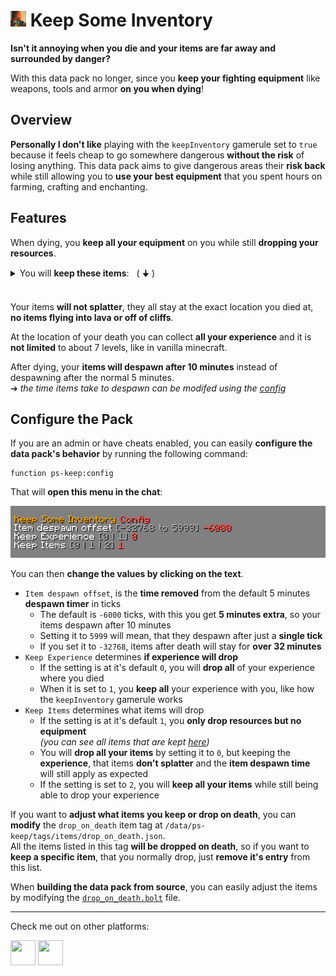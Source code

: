 # <img src="src/pack.png" height=25> **Keep Some Inventory**

**Isn't it annoying when you die and your items are far away and surrounded by danger?**

With this data pack no longer, since you **keep your fighting equipment** like weapons, tools and armor **on you when dying**!

## **Overview**
**Personally I don't like** playing with the `keepInventory` gamerule set to `true` because it feels cheap to go somewhere dangerous **without the risk** of losing anything.
This data pack aims to give dangerous areas their **risk back** while still allowing you to **use your best equipment** that you spent hours on farming, crafting and enchanting.

## **Features**
When dying, you **keep all your equipment** on you while still **dropping your resources**.

<details><summary>You will <b>keep these items</b>: &nbsp; ( 🠋 )</summary>
<li><b>Armor</b>, <b>Elytra</b>, Heads, Skulls and Carved Pumpkins
<li><b>Tools</b> and <b>Weapons</b> including Trident, Flint and Steal and Fishing Rods
<li>Clocks, Compasses and <b>Recovery Compasses</b>
<li>All Golden Apples, Potions and Totems
<li>Every type of Arrow and Firework Rockets
<li>Ender Pearls and Ender Eyes
<li>Goat Horns, Spyglasses, all Maps and all Buckets
<li>All types of Boats, Minecarts, Saddles and Horse Armor
<li>Written Books and Writable Books (Book and Quill) 
<li>Carrots on a Stick and Warped Fungi on a Stick
</details><br>

Your items **will not splatter**, they all stay at the exact location you died at, **no items flying into lava or off of cliffs**.

At the location of your death you can collect **all your experience** and it is **not limited** to about 7 levels, like in vanilla minecraft.

After dying, your **items will despawn after 10 minutes** instead of despawning after the normal 5 minutes.<br>
➔ _the time items take to despawn can be modifed using the [config](#configure-the-pack)_

## **Configure the Pack**
If you are an admin or have cheats enabled, you can easily **configure the data pack's behavior** by running the following command:
```mcfunction
function ps-keep:config
```
That will **open this menu in the chat**:

![config](images/config.png)

You can then **change the values by clicking on the text**.
- `Item despawn offset`, is the **time removed** from the default 5 minutes **despawn timer** in ticks
    - The default is `-6000` ticks, with this you get **5 minutes extra**, so your items despawn after 10 minutes
    - Setting it to `5999` will mean, that they despawn after just a **single tick**
    - If you set it to `-32768`, items after death will stay for **over 32 minutes**
- `Keep Experience` determines **if experience will drop**
    - If the setting is at it's default `0`, you will **drop all** of your experience where you died
    - When it is set to `1`, you **keep all** your experience with you, like how the `keepInventory` gamerule works
- `Keep Items` determines what items will drop
    - If the setting is at it's default `1`, you **only drop resources but no equipment**<br>
    _(you can see all items that are kept [here](#features))_
    - You will **drop all your items** by setting it to `0`, but keeping the **experience**, that items **don't splatter** and the **item despawn time** will still apply as expected
    - If the setting is set to `2`, you will **keep all your items** while still being able to drop your experience

If you want to **adjust what items you keep or drop on death**, you can **modify** the `drop_on_death` item tag at `/data/ps-keep/tags/items/drop_on_death.json`.<br>
All the items listed in this tag **will be dropped on death**, so if you want to **keep a specific item**, that you normally drop, just **remove it's entry** from this list.

When **building the data pack from source**, you can easily adjust the items by modifying the [`drop_on_death.bolt`](src/data/ps-keep/modules/drop_on_death.bolt) file.

---
Check me out on other platforms:

[<img src="https://docs.modrinth.com/img/logo.svg" height="40" width="40"/>](https://modrinth.com/user/PuckiSilver)
[<img src="https://www.planetminecraft.com/images/layout/favicon-64.png" height="40" width="40"/>](https://www.planetminecraft.com/member/puckisilver)
